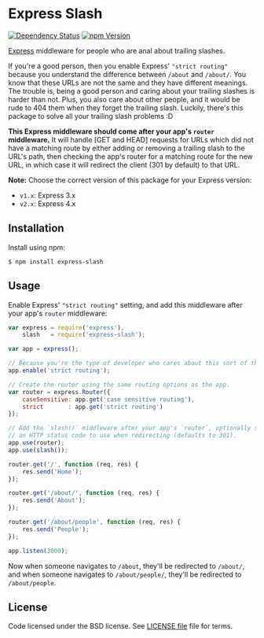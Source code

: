 Express Slash
=============

[![Dependency Status](https://gemnasium.com/ericf/express-slash.png)](https://gemnasium.com/ericf/express-slash)
[![npm Version](https://badge.fury.io/js/express-slash.png)](https://npmjs.org/package/express-slash)

[Express][] middleware for people who are anal about trailing slashes.

If you're a good person, then you enable Express' `"strict routing"` because
you understand the difference between `/about` and `/about/`. You know that
these URLs are not the same and they have different meanings. The trouble is,
being a good person and caring about your trailing slashes is harder than not.
Plus, you also care about other people, and it would be rude to 404 them when
they forget the trailing slash. Luckily, there's this package to solve all your
trailing slash problems :D

**This Express middleware should come after your app's `router` middleware.**
It will handle [GET and HEAD] requests for URLs which did not have a matching
route by either adding or removing a trailing slash to the URL's path, then
checking the app's router for a matching route for the new URL, in which case it
will redirect the client (301 by default) to that URL.

**Note:** Choose the correct version of this package for your Express version:

* `v1.x`: Express 3.x
* `v2.x`: Express 4.x


[Express]: https://github.com/visionmedia/express


Installation
------------

Install using npm:

```shell
$ npm install express-slash
```


Usage
-----

Enable Express' `"strict routing"` setting, and add this middleware after your
app's `router` middleware:

```javascript
var express = require('express'),
    slash   = require('express-slash');

var app = express();

// Because you're the type of developer who cares about this sort of thing!
app.enable('strict routing');

// Create the router using the same routing options as the app.
var router = express.Router({
    caseSensitive: app.get('case sensitive routing'),
    strict       : app.get('strict routing')
});

// Add the `slash()` middleware after your app's `router`, optionally specify
// an HTTP status code to use when redirecting (defaults to 301).
app.use(router);
app.use(slash());

router.get('/', function (req, res) {
    res.send('Home');
});

router.get('/about/', function (req, res) {
    res.send('About');
});

router.get('/about/people', function (req, res) {
    res.send('People');
});

app.listen(3000);
```

Now when someone navigates to `/about`, they'll be redirected to `/about/`, and
when someone navigates to `/about/people/`, they'll be redirected to
`/about/people`.


License
-------

Code licensed under the BSD license. See [LICENSE file][] file for terms.


[LICENSE file]: https://github.com/ericf/express-slash/blob/master/LICENSE
